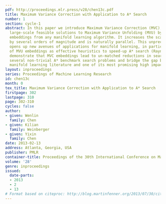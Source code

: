 ```yaml
---
pdf: http://proceedings.mlr.press/v28/chen13c.pdf
title: Maximum Variance Correction with Application to A* Search
number: 1
section: cycle-1
abstract: In this paper we introduce Maximum Variance Correction (MVC), which finds
  large-scale feasible solutions to Maximum Variance Unfolding (MVU) by post-processing
  embeddings from any manifold learning algorithm. It increases the scale of MVU embeddings
  by several orders of magnitude and is naturally parallel. This unprecedented scalability
  opens up new avenues of applications for manifold learning, in particular the use
  of MVU embeddings as effective heuristics to speed-up A* search (Rayner et al. 2011).   We
  demonstrate that MVC embeddings lead to un-matched reductions in search time across
  several non-trivial A* benchmark search problems and bridge the gap between the
  manifold learning literature and one of its most promising high impact applications.
layout: inproceedings
series: Proceedings of Machine Learning Research
id: chen13c
month: 0
tex_title: Maximum Variance Correction with Application to A* Search
firstpage: 302
lastpage: 310
page: 302-310
cycles: false
author:
- given: Wenlin
  family: Chen
- given: Kilian
  family: Weinberger
- given: Yixin
  family: Chen
date: 2013-02-13
address: Atlanta, Georgia, USA
publisher: PMLR
container-title: Proceedings of the 30th International Conference on Machine Learning
volume: '28'
genre: inproceedings
issued:
  date-parts:
  - 2013
  - 2
  - 13
# Format based on citeproc: http://blog.martinfenner.org/2013/07/30/citeproc-yaml-for-bibliographies/
---
```

